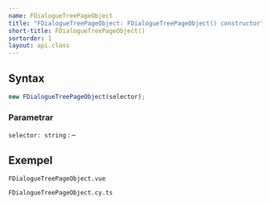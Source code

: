 ```yaml
---
name: FDialogueTreePageObject
title: "FDialogueTreePageObject: FDialogueTreePageObject() constructor"
short-title: FDialogueTreePageObject()
sortorder: 1
layout: api.class
---
```


## Syntax

```ts nocompile nolint
new FDialogueTreePageObject(selector);
```

### Parametrar

`selector: string`
: &ndash;

## Exempel

```import static
FDialogueTreePageObject.vue
```

```import
FDialogueTreePageObject.cy.ts
```
